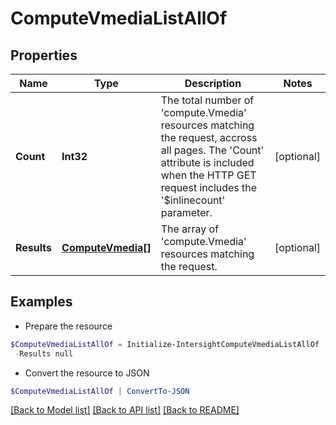 # ComputeVmediaListAllOf
## Properties

Name | Type | Description | Notes
------------ | ------------- | ------------- | -------------
**Count** | **Int32** | The total number of &#39;compute.Vmedia&#39; resources matching the request, accross all pages. The &#39;Count&#39; attribute is included when the HTTP GET request includes the &#39;$inlinecount&#39; parameter. | [optional] 
**Results** | [**ComputeVmedia[]**](ComputeVmedia.md) | The array of &#39;compute.Vmedia&#39; resources matching the request. | [optional] 

## Examples

- Prepare the resource
```powershell
$ComputeVmediaListAllOf = Initialize-IntersightComputeVmediaListAllOf  -Count null `
 -Results null
```

- Convert the resource to JSON
```powershell
$ComputeVmediaListAllOf | ConvertTo-JSON
```

[[Back to Model list]](../README.md#documentation-for-models) [[Back to API list]](../README.md#documentation-for-api-endpoints) [[Back to README]](../README.md)

